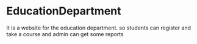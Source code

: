 # EducationDepartment
It is a website for the education department. so students can register and take a course and admin can get some reports
